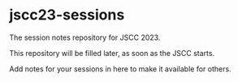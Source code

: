 # jscc23-sessions
The session notes repository for JSCC 2023.

This repository will be filled later, as soon as the JSCC starts.

Add notes for your sessions in here to make it available for others.
